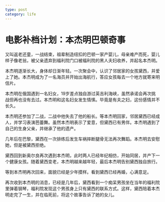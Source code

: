 ```yaml
---
type: post
category: life
---
```

# 电影补档计划：本杰明巴顿奇事

又叫返老还童，一战结束，祖辈制造纽扣的巴顿一家产婴儿，母亲难产而死，婴儿样子像老翁，被父亲遗弃到福利院门口被福利院的黑人夫妇收养，并起名本杰明。

本杰明逐渐长大，身体却日渐年轻。一次聚会中，认识了邻居家的女孩黛西，并爱上了她。本杰明成为了一名海员并开始出海航行，答应女孩每去一个地方就寄来明信片。

本杰明在俄国遇到一名妇女，19岁差点独自游过英吉利海峡，虽然承诺会再次挑战但再也没有去过。本杰明和这名妇女发生情愫。毕竟是有夫之妇，这份感情并不长久。

本杰明还参加了二战，二战中他失去了他的船长。等本杰明回家，邻居黛西已经成人，并学习表演芭蕾舞。虽然本杰明表示了爱意，但黛西已有男伴。本杰明遇到了自己的生身父亲，并继承了他的遗产。

几年后在巴黎，黛西在一次排练后发生车祸摔断腿骨无法再次舞蹈。本杰明去安慰她，但是被黛西拒绝。

黛西回到新奥尔良再次遇到本杰明，此时两人已经年纪相仿，开始同居，并产下一个健康女孩。随着黛西变老，本杰明越来越年轻，最后本杰明告别黛西独自旅行。

等到本杰明再次回来，面貌已经是少年摸样。看到黛西已经再婚，心满意足。

再次收到本杰明的消息，已经是几年后，黛西看到一个痴呆男孩坐在当年的福利院里弹着钢琴，福利院发现这个男孩身上只有黛西的联系方式。这样，黛西陪着本杰明走完了一生，并在临死前，将这个故事告诉了她的女儿。